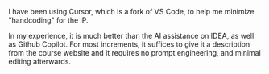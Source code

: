 I have been using Cursor, which is a fork of VS Code, to help me minimize "handcoding" for the iP. 

In my experience, it is much better than the AI assistance on IDEA, as well as Github Copilot. For most increments, it suffices to give it a description from the course website and it requires no prompt engineering, and minimal editing afterwards. 